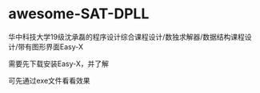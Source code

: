 # awesome-SAT-DPLL
华中科技大学19级沈承磊的程序设计综合课程设计/数独求解器/数据结构课程设计/带有图形界面Easy-X  

需要先下载安装Easy-X，并了解  

可先通过exe文件看看效果
